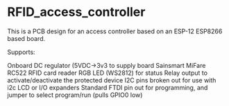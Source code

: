 # RFID_access_controller
This is a PCB design for an access controller based on an ESP-12 ESP8266 based board.

Supports:   

Onboard DC regulator (5VDC->3v3 to supply board
Sainsmart MiFare RC522 RFID card reader
RGB LED (WS2812) for status
Relay output to activate/deactivate the protected device
I2C pins broken out for use with i2c LCD or I/O expanders
Standard FTDI pin out for programming, and jumper to select program/run (pulls GPIO0 low)
